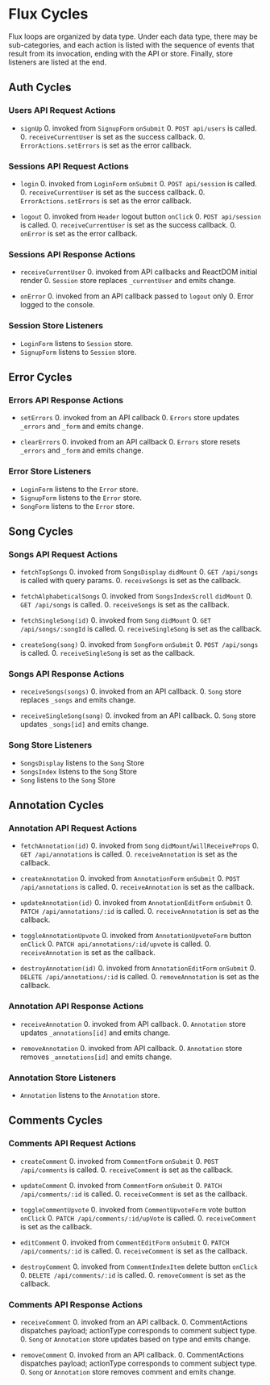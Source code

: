 # Flux Cycles

Flux loops are organized by data type. Under each data type, there may
be sub-categories, and each action is listed with the sequence of events
that result from its invocation, ending with the API or store. Finally,
store listeners are listed at the end.

## Auth Cycles

### Users API Request Actions

* `signUp`
  0. invoked from `SignupForm` `onSubmit`
  0. `POST api/users` is called.
  0. `receiveCurrentUser` is set as the success callback.
  0. `ErrorActions.setErrors` is set as the error callback.

### Sessions API Request Actions

* `login`
  0. invoked from `LoginForm` `onSubmit`
  0. `POST api/session` is called.
  0. `receiveCurrentUser` is set as the success callback.
  0. `ErrorActions.setErrors` is set as the error callback.


* `logout`
  0. invoked from `Header` logout button `onClick`
  0. `POST api/session` is called.
  0. `receiveCurrentUser` is set as the success callback.
  0. `onError` is set as the error callback.


### Sessions API Response Actions
* `receiveCurrentUser`
  0. invoked from API callbacks and ReactDOM initial render
  0. `Session` store replaces `_currentUser` and emits change.


* `onError`
  0. invoked from an API callback passed to `logout` only
  0. Error logged to the console.


### Session Store Listeners
* `LoginForm` listens to `Session` store.
* `SignupForm` listens to `Session` store.


## Error Cycles

### Errors API Response Actions

* `setErrors`
  0. invoked from an API callback
  0. `Errors` store updates `_errors` and `_form` and emits change.


* `clearErrors`
  0. invoked from an API callback
  0. `Errors` store resets `_errors` and `_form` and emits change.

### Error Store Listeners
* `LoginForm` listens to the `Error` store.
* `SignupForm` listens to the `Error` store.
* `SongForm` listens to the `Error` store.

## Song Cycles

### Songs API Request Actions

* `fetchTopSongs`
  0. invoked from `SongsDisplay` `didMount`
  0. `GET /api/songs` is called with query params.
  0. `receiveSongs` is set as the callback.


* `fetchAlphabeticalSongs`
  0. invoked from `SongsIndexScroll` `didMount`
  0. `GET /api/songs` is called.
  0. `receiveSongs` is set as the callback.


* `fetchSingleSong(id)`
  0. invoked from `Song` `didMount`
  0. `GET /api/songs/:songId` is called.
  0. `receiveSingleSong` is set as the callback.


* `createSong(song)`
  0. invoked from `SongForm` `onSubmit`
  0. `POST /api/songs` is called.
  0. `receiveSingleSong` is set as the callback.

### Songs API Response Actions

* `receiveSongs(songs)`
  0. invoked from an API callback.
  0. `Song` store replaces `_songs` and emits change.


* `receiveSingleSong(song)`
  0. invoked from an API callback.
  0. `Song` store updates `_songs[id]` and emits change.


### Song Store Listeners
* `SongsDisplay` listens to the `Song` Store
* `SongsIndex` listens to the `Song` Store
* `Song` listens to the `Song` Store

## Annotation Cycles

### Annotation API Request Actions

* `fetchAnnotation(id)`
  0. invoked from `Song` `didMount`/`willReceiveProps`
  0. `GET /api/annotations` is called.
  0. `receiveAnnotation` is set as the callback.


* `createAnnotation`
  0. invoked from `AnnotationForm` `onSubmit`
  0. `POST /api/annotations` is called.
  0. `receiveAnnotation` is set as the callback.


* `updateAnnotation(id)`
  0. invoked from `AnnotationEditForm` `onSubmit`
  0. `PATCH /api/annotations/:id` is called.
  0. `receiveAnnotation` is set as the callback.


* `toggleAnnotationUpvote`
  0. invoked from `AnnotationUpvoteForm` button `onClick`
  0. `PATCH api/annotations/:id/upvote` is called.
  0. `receiveAnnotation` is set as the callback.


* `destroyAnnotation(id)`
  0. invoked from `AnnotationEditForm` `onSubmit`
  0. `DELETE /api/annotations/:id` is called.
  0. `removeAnnotation` is set as the callback.

### Annotation API Response Actions

* `receiveAnnotation`
  0. invoked from API callback.
  0. `Annotation` store updates `_annotations[id]` and emits change.


* `removeAnnotation`
  0. invoked from API callback.
  0. `Annotation` store removes `_annotations[id]` and emits change.

### Annotation Store Listeners
* `Annotation` listens to the `Annotation` store.

## Comments Cycles

### Comments API Request Actions

* `createComment`
  0. invoked from `CommentForm` `onSubmit`
  0. `POST /api/comments` is called.
  0. `receiveComment` is set as the callback.


* `updateComment`
  0. invoked from `CommentForm` `onSubmit`
  0. `PATCH /api/comments/:id` is called.
  0. `receiveComment` is set as the callback.


* `toggleCommentUpvote`
  0. invoked from `CommentUpvoteForm` vote button `onClick`
  0. `PATCH /api/comments/:id/upVote` is called.
  0. `receiveComment` is set as the callback.


* `editComment`
  0. invoked from `CommentEditForm` `onSubmit`
  0. `PATCH /api/comments/:id` is called.
  0. `receiveComment` is set as the callback.


* `destroyComment`
  0. invoked from `CommentIndexItem` delete button `onClick`
  0. `DELETE /api/comments/:id` is called.
  0. `removeComment` is set as the callback.

### Comments API Response Actions

* `receiveComment`
  0. invoked from an API callback.
  0. CommentActions dispatches payload; actionType corresponds to comment subject type.
  0. `Song` or `Annotation` store updates based on type and emits change.


* `removeComment`
  0. invoked from an API callback.
  0. CommentActions dispatches payload; actionType corresponds to comment subject type.
  0. `Song` or `Annotation` store removes comment and emits change.
